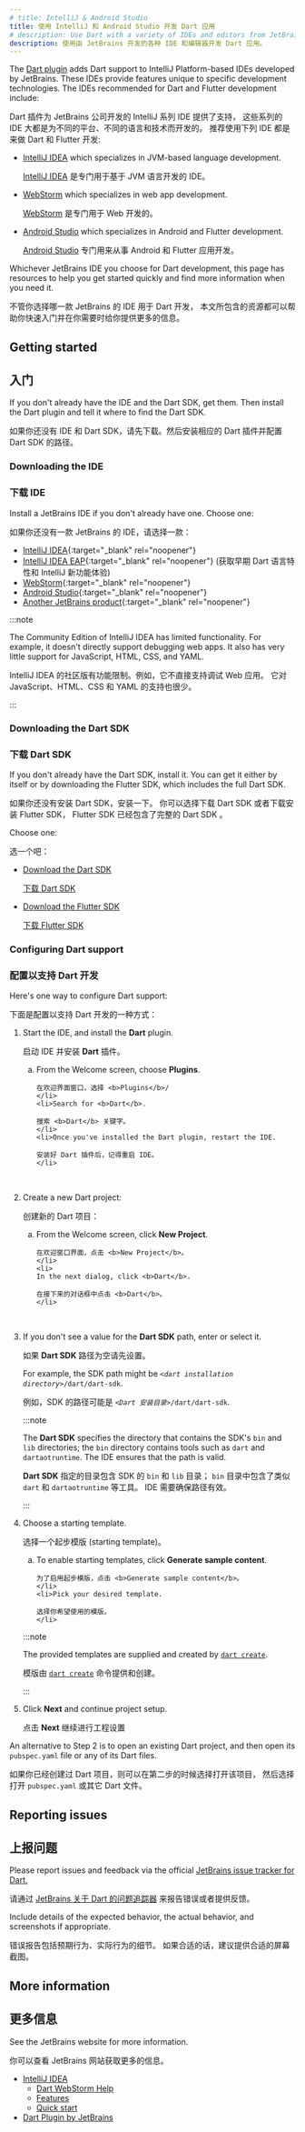 ```yaml
---
# title: IntelliJ & Android Studio
title: 使用 IntelliJ 和 Android Studio 开发 Dart 应用
# description: Use Dart with a variety of IDEs and editors from JetBrains.
description: 使用由 JetBrains 开发的各种 IDE 和编辑器开发 Dart 应用。
---
```


The [Dart plugin][] adds Dart support
to IntelliJ Platform-based IDEs developed by JetBrains.
These IDEs provide features unique to specific development technologies.
The IDEs recommended for Dart and Flutter development include:

Dart 插件为 JetBrains 公司开发的 IntelliJ 系列 IDE 提供了支持，
这些系列的 IDE 大都是为不同的平台、不同的语言和技术而开发的。
推荐使用下列 IDE 都是来做 Dart 和 Flutter 开发:

- [IntelliJ IDEA][] which specializes in JVM-based language development.

  [IntelliJ IDEA][] 是专门用于基于 JVM 语言开发的 IDE。

- [WebStorm][] which specializes in web app development.

  [WebStorm][] 是专门用于 Web 开发的。

- [Android Studio][] which specializes in Android and Flutter development.

  [Android Studio][] 专门用来从事 Android 和 Flutter 应用开发。


Whichever JetBrains IDE you choose for Dart development,
this page has resources to help you get started quickly
and find more information when you need it.

不管你选择哪一款 JetBrains 的 IDE 用于 Dart 开发，
本文所包含的资源都可以帮助你快速入门并在你需要时给你提供更多的信息。

[IntelliJ IDEA]: https://www.jetbrains.com/idea/
[WebStorm]: https://www.jetbrains.com/webstorm/
[Android Studio]: https://developer.android.com/studio

## Getting started

## 入门

If you don't already have the IDE and the Dart SDK, get them.
Then install the Dart plugin and tell it where to find the Dart SDK.

如果你还没有 IDE 和 Dart SDK，请先下载。然后安装相应的 Dart 插件并配置 Dart SDK 的路径。

### Downloading the IDE

### 下载 IDE

Install a JetBrains IDE if you don't already have one. Choose one:

如果你还没有一款 JetBrains 的 IDE，请选择一款：

* [IntelliJ IDEA][IDEA-Install]{:target="_blank" rel="noopener"}
* [IntelliJ IDEA EAP][IDEA-EAP-Install]{:target="_blank" rel="noopener"}
  (获取早期 Dart 语言特性和 IntelliJ 新功能体验)
* [WebStorm][WS-Install]{:target="_blank" rel="noopener"}
* [Android Studio][AS-Install]{:target="_blank" rel="noopener"}
* [Another JetBrains product][Other]{:target="_blank" rel="noopener"}

[IDEA-Install]: https://www.jetbrains.com/idea/download/
[IDEA-EAP-Install]: https://www.jetbrains.com/idea/nextversion/
[WS-Install]: https://www.jetbrains.com/webstorm/download/
[AS-Install]: https://developer.android.com/studio/install
[Other]: https://www.jetbrains.com/products.html

:::note
  
The Community Edition of IntelliJ IDEA has limited functionality.
For example, it doesn't directly support debugging web apps.
It also has very little support for JavaScript, HTML, CSS, and YAML.

IntelliJ IDEA 的社区版有功能限制。例如，它不直接支持调试 Web 应用。
它对 JavaScript、HTML、CSS 和 YAML 的支持也很少。
  
:::


### Downloading the Dart SDK

### 下载 Dart SDK

If you don't already have the Dart SDK,
install it.
You can get it either by itself or by downloading the Flutter SDK,
which includes the full Dart SDK.

如果你还没有安装 Dart SDK，安装一下。
你可以选择下载 Dart SDK 或者下载安装 Flutter SDK，
Flutter SDK 已经包含了完整的 Dart SDK 。

Choose one:

选一个吧：

* [Download the Dart SDK](/get-dart)

  [下载 Dart SDK](/get-dart)

* [Download the Flutter SDK]({{site.flutter-docs}}/get-started/install)

  [下载 Flutter SDK]({{site.flutter-docs}}/get-started/install)


### Configuring Dart support

### 配置以支持 Dart 开发

Here's one way to configure Dart support:

下面是配置以支持 Dart 开发的一种方式：

<ol>
<li>
  <p>
    Start the IDE, and install the <b>Dart</b> plugin.
  </p>
  <p>
    启动 IDE 并安装 <b>Dart</b> 插件。
  </p>

  <ol type="a">
    <li>From the Welcome screen, choose <b>Plugins</b>.
    
    在欢迎界面窗口，选择 <b>Plugins</b>/
    </li>
    <li>Search for <b>Dart</b>.
    
    搜索 <b>Dart</b> 关键字。
    </li>
    <li>Once you've installed the Dart plugin, restart the IDE.
    
    安装好 Dart 插件后，记得重启 IDE。
    </li>
  </ol>
</li>
<br>

<li>
  <p>
    Create a new Dart project:
  </p>
  <p>
    创建新的 Dart 项目：
  </p>

  <ol type="a">
    <li>
    From the Welcome screen, click <b>New Project</b>.
    
    在欢迎窗口界面，点击 <b>New Project</b>。
    </li>
    <li>
    In the next dialog, click <b>Dart</b>.
    
    在接下来的对话框中点击 <b>Dart</b>。
    </li>
  </ol>
</li>
<br>

<li>
  <p>
    If you don't see a value for the <b>Dart SDK</b> path,
    enter or select it.
  </p>
  <p>
    如果 <b>Dart SDK</b> 路径为空请先设置。
  </p>

  <p>
    For example, the SDK path might be
    <code><em>&lt;dart installation directory></em>/dart/dart-sdk</code>.
  </p>
  <p>
    例如，SDK 的路径可能是 <code><em>&lt;Dart 安装目录></em>/dart/dart-sdk</code>.
  </p>

  :::note
  
  The **Dart SDK** specifies the directory that
  contains the SDK's `bin` and `lib` directories;
  the `bin` directory contains tools such as `dart` and `dartaotruntime`.
  The IDE ensures that the path is valid.
  
  **Dart SDK** 指定的目录包含 SDK 的 `bin` 和 `lib` 目录；
  `bin` 目录中包含了类似 `dart` 和 `dartaotruntime` 等工具。
  IDE 需要确保路径有效。
  
  :::
</li>

<li>
  <p>
    Choose a starting template.
  </p>
  <p>
    选择一个起步模版 (starting template)。
  </p>

  <ol type="a">
    <li>To enable starting templates, click <b>Generate sample content</b>.
    
    为了启用起步模版，点击 <b>Generate sample content</b>。
    </li>
    <li>Pick your desired template.
    
    选择你希望使用的模版。
    </li>
  </ol>

  :::note
    
  The provided templates are supplied and created
  by [`dart create`](/tools/dart-create).
  
  模版由 [`dart create`](/tools/dart-create) 命令提供和创建。
    
  :::
</li>

<li>
  <p>Click <b>Next</b> and continue project setup.</p>
  <p>点击 <b>Next</b> 继续进行工程设置</p>
</li>
</ol>

An alternative to Step 2 is to open an existing Dart project,
and then open its `pubspec.yaml` file or any of its Dart files.

如果你已经创建过 Dart 项目，则可以在第二步的时候选择打开该项目，
然后选择打开 `pubspec.yaml` 或其它 Dart 文件。

## Reporting issues

## 上报问题

Please report issues and feedback via the official
[JetBrains issue tracker for Dart.][]

请通过 [JetBrains 关于 Dart 的问题追踪器][JetBrains issue tracker for Dart.]
来报告错误或者提供反馈。

Include details of the expected behavior, the actual behavior,
and screenshots if appropriate.

错误报告包括预期行为、实际行为的细节。
如果合适的话，建议提供合适的屏幕截图。

[JetBrains issue tracker for Dart.]: https://youtrack.jetbrains.com/issues/WEB?q=Subsystem:%20Dart

## More information

## 更多信息

See the JetBrains website for more information.

你可以查看 JetBrains 网站获取更多的信息。

* [IntelliJ IDEA](https://www.jetbrains.com/idea/)
  * [Dart WebStorm Help](https://www.jetbrains.com/help/webstorm/dart.html)
  * [Features](https://www.jetbrains.com/idea/features/)
  * [Quick start](https://www.jetbrains.com/help/idea/getting-started.html)
* [Dart Plugin by JetBrains][Dart plugin]

[Dart plugin]: https://plugins.jetbrains.com/plugin/6351-dart/
